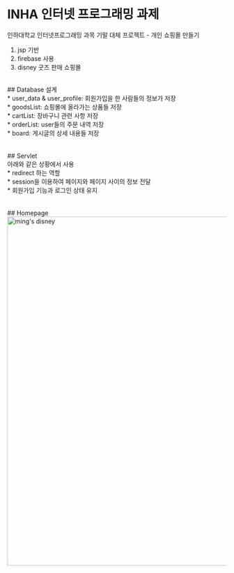 # INHA 인터넷 프로그래밍 과제
인하대학교 인터넷프로그래밍 과목
기말 대체 프로젝트 - 개인 쇼핑몰 만들기

1. jsp 기반
2. firebase 사용
3. disney 굿즈 판매 쇼핑몰

<br>
## Database 설계<br>
* user_data & user_profile: 회원가입을 한 사람들의 정보가 저장<br>
* goodsList: 쇼핑몰에 올라가는 상품들 저장<br>
* cartList: 장바구니 관련 사항 저장<br>
* orderList: user들의 주문 내역 저장<br>
* board: 게시글의 상세 내용들 저장<br>
<br>
<br>
## Servlet<br>
아래와 같은 상황에서 사용<br>
* redirect 하는 역할<br>
* session을 이용하여 페이지와 페이지 사이의 정보 전달<br>
* 회원가입 기능과 로그인 상태 유지<br>
<br>
<br>
## Homepage<br>
<img width="800" alt="ming's disney" src="https://user-images.githubusercontent.com/57889935/127780519-564a11d0-481c-41a8-8a59-4d42ca7b3e36.png">
